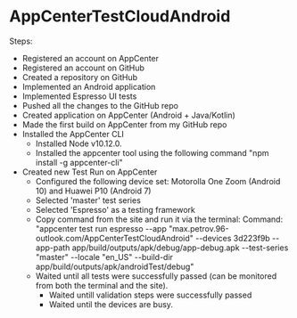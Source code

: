 # AppCenterTestCloudAndroid

Steps:

* Registered an account on AppCenter
* Registered an account on GitHub
* Created a repository on GitHub
* Implemented an Android application
* Implemented Espresso UI tests
* Pushed all the changes to the GitHub repo
* Created application on AppCenter (Android + Java/Kotlin)
* Made the first build on AppCenter from my GitHub repo
* Installed the AppCenter CLI
  * Installed Node v10.12.0.
  * Installed the appcenter tool using the following command "npm install -g appcenter-cli"  
* Created new Test Run on AppCenter
  * Configured the following device set: Motorolla One Zoom (Android 10) and Huawei P10 (Android 7)
  * Selected 'master' test series
  * Selected 'Espresso' as a testing framework
  * Copy command from the site and run it via the terminal:
    Command: "appcenter test run espresso --app "max.petrov.96-outlook.com/AppCenterTestCloudAndroid" --devices 3d223f9b --app-path app/build/outputs/apk/debug/app-debug.apk --test-series "master" --locale "en_US" --build-dir app/build/outputs/apk/androidTest/debug"
  * Waited until all tests were successfully passed (can be monitored from both the terminal and the site).
    * Waited untill validation steps were successfully passed
    * Waited until the devices are busy.

